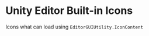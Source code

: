 Unity Editor Built-in Icons
==============================
Icons what can load using `EditorGUIUtility.IconContent`
